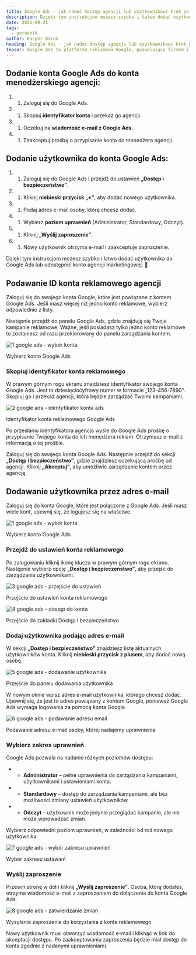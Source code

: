 ```yaml
---
title: Google Ads - jak nadać dostęp agencji lub użytkownikowi krok po kroku
description: Dzięki tym instrukcjom możesz szybko i łatwo dodać użytkownika do Google Ads lub udostępnić konto agencji marketingowej. 🚀
date: 2025-09-21
tags:
  - poradnik
author: Kacper Baran
heading: Google Ads - jak nadać dostęp agencji lub użytkownikowi krok po kroku
teaser: Google Ads to platforma reklamowa Google, pozwalająca firmom i agencjom na zarządzanie kampaniami reklamowymi. W zależności od potrzeb możesz dodać użytkownika do konta Google Ads lub udostępnić identyfikator konta agencji menedżerskiej.
---
```

## Dodanie konta Google Ads do konta menedżerskiego agencji:

1. 1. Zaloguj się do Google Ads.

2. 1. Skopiuj **identyfikator konta** i przekaż go agencji.

3. 1. Oczekuj na **wiadomość e-mail z Google Ads**.

4. 1. Zaakceptuj prośbę o przypisanie konta do menedżera agencji.

## Dodanie użytkownika do konta Google Ads:

1. 1. Zaloguj się do Google Ads i przejdź do ustawień **„Dostęp i bezpieczeństwo”**.

2. 1. Kliknij **niebieski przycisk „+”**, aby dodać nowego użytkownika.

3. 1. Podaj adres e-mail osoby, którą chcesz dodać.

4. 1. Wybierz **poziom uprawnień** (Administrator, Standardowy, Odczyt).

5. 1. Kliknij **„Wyślij zaproszenie”**.

6. 1. Nowy użytkownik otrzyma e-mail i zaakceptuje zaproszenie.

Dzięki tym instrukcjom możesz szybko i łatwo dodać użytkownika do Google Ads lub udostępnić konto agencji marketingowej. 🚀

## Podawanie ID konta reklamowego agencji

Zaloguj się do swojego konta Google, które jest powiązane z kontem Google Ads. Jeśli masz więcej niż jedno konto reklamowe, wybierz odpowiednie z listy.

Następnie przejdź do panelu Google Ads, gdzie znajdują się Twoje kampanie reklamowe. Ważne, jeśli posiadasz tylko jedno konto reklamowe to zostaniesz od razu przekierowany do panelu zarządzania kontem.

![1 google ads - wybór konta](img/blog/gads-dodawanie-uzytkownika/1-google-ads-wybor-konta.avif)

Wybierz konto Google Ads

### Skopiuj identyfikator konta reklamowego

W prawym górnym rogu ekranu znajdziesz identyfikator swojego konta Google Ads. Jest to dziesięciocyfrowy numer w formacie „123-456-7890”. Skopiuj go i przekaż agencji, która będzie zarządzać Twoimi kampaniami.

![2 google ads - identyfikator konta ads](img/blog/gads-dodawanie-uzytkownika/2-google-ads-identyfikator-konta-ads.avif)

Identyfikator konta reklamowego Google Ads

Po przesłaniu identyfikatora agencja wyśle do Google Ads prośbę o przypisanie Twojego konta do ich menedżera reklam. Otrzymasz e-mail z informacją o tej prośbie.

Zaloguj się do swojego konta Google Ads. Następnie przejdź do sekcji **„Dostęp i bezpieczeństwo”**, gdzie znajdziesz oczekującą prośbę od agencji. Kliknij **„Akceptuj”**, aby umożliwić zarządzanie kontem przez agencję.

## Dodawanie użytkownika przez adres e-mail

Zaloguj się do konta Google, które jest połączone z Google Ads. Jeśli masz wiele kont, upewnij się, że logujesz się na właściwe.

![1 google ads - wybór konta](img/blog/gads-dodawanie-uzytkownika/1-google-ads-wybor-konta.avif)

Wybierz konto Google Ads

### Przejdź do ustawień konta reklamowego

Po zalogowaniu kliknij ikonę klucza w prawym górnym rogu ekranu. Następnie wybierz opcję **„Dostęp i bezpieczeństwo”**, aby przejść do zarządzania użytkownikami.

![3 google ads - przejście do ustawień](img/blog/gads-dodawanie-uzytkownika/3-google-ads-przejscie-do-ustawien.avif)

Przejście do ustawień konta reklamowego

![4 google ads - dostęp do konta](img/blog/gads-dodawanie-uzytkownika/4-google-ads-dostep-do-konta.avif)

Przejście do zakładki Dostęp i bezpieczeństwo

### Dodaj użytkownika podając adres e-mail

W sekcji **„Dostęp i bezpieczeństwo”** znajdziesz listę aktualnych użytkowników konta. Kliknij **niebieski przycisk z plusem**, aby dodać nową osobę.

![5 google ads - dodawanie użytkownika](img/blog/gads-dodawanie-uzytkownika/5-google-ads-dodawanie-uzytkownika.avif)

Przejście do panelu dodawania użytkownika

W nowym oknie wpisz adres e-mail użytkownika, którego chcesz dodać. Upewnij się, że jest to adres powiązany z kontem Google, ponieważ Google Ads wymaga logowania za pomocą konta Google.

![6 google ads - podawanie adresu email](img/blog/gads-dodawanie-uzytkownika/6-google-ads-podawanie-adresu-email.avif)

Podawanie adresu e-mail osoby, której nadajemy uprawnienia

### Wybierz zakres uprawnień

Google Ads pozwala na nadanie różnych poziomów dostępu:

- - **Administrator** – pełne uprawnienia do zarządzania kampaniami, użytkownikami i ustawieniami konta.

- - **Standardowy** – dostęp do zarządzania kampaniami, ale bez możliwości zmiany ustawień użytkowników.

- - **Odczyt** – użytkownik może jedynie przeglądać kampanie, ale nie może wprowadzać zmian.

Wybierz odpowiedni poziom uprawnień, w zależności od roli nowego użytkownika.

![7 google ads - wybór zakresu uprawnień](img/blog/gads-dodawanie-uzytkownika/7-google-ads-wybor-zakresu-uprawnien.avif)

Wybór zakresu ustawień

### Wyślij zaproszenie

Przewiń stronę w dół i kliknij **„Wyślij zaproszenie”**. Osoba, którą dodałeś, otrzyma wiadomość e-mail z zaproszeniem do dołączenia do konta Google Ads.

![8 google ads - zatwierdzanie zmian](img/blog/gads-dodawanie-uzytkownika/8-google-ads-zatwierdzanie-zmian.avif)

Wysyłanie zaproszenia do korzystania z konta reklamowego

Nowy użytkownik musi otworzyć wiadomość e-mail i kliknąć w link do akceptacji dostępu. Po zaakceptowaniu zaproszenia będzie miał dostęp do konta zgodnie z nadanymi uprawnieniami.